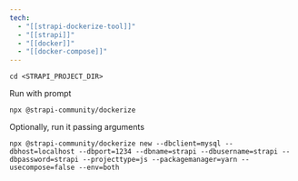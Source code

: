 ```yaml
---
tech:
  - "[[strapi-dockerize-tool]]"
  - "[[strapi]]"
  - "[[docker]]"
  - "[[docker-compose]]"
---
```

```shell
cd <STRAPI_PROJECT_DIR>
```

Run with prompt

```shell
npx @strapi-community/dockerize
```

Optionally, run it passing arguments

```shell
npx @strapi-community/dockerize new --dbclient=mysql --dbhost=localhost --dbport=1234 --dbname=strapi --dbusername=strapi --dbpassword=strapi --projecttype=js --packagemanager=yarn --usecompose=false --env=both
```